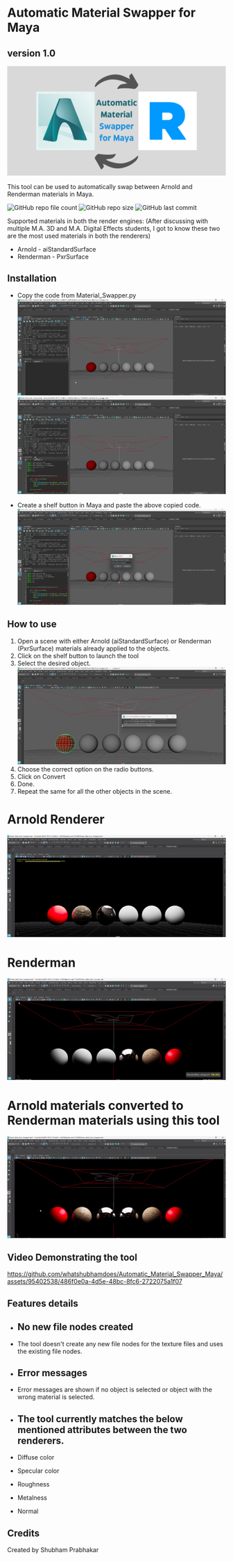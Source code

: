 # Automatic Material Swapper for Maya
## version 1.0

![BANNER!](pictures/Banner.png)

This tool can be used to automatically swap between Arnold and Renderman materials in Maya.  

![GitHub repo file count](https://img.shields.io/github/directory-file-count/whatshubhamdoes/Automatic_Material_Swapper_Maya) ![GitHub repo size](https://img.shields.io/github/repo-size/whatshubhamdoes/Automatic_Material_Swapper_Maya) ![GitHub last commit](https://img.shields.io/github/last-commit/whatshubhamdoes/Automatic_Material_Swapper_Maya)



Supported materials in both the render engines: 
(After discussing with multiple M.A. 3D and M.A. Digital Effects students, I got to know these two are the most used materials in both the renderers)
* Arnold - aiStandardSurface
* Renderman - PxrSurface

## Installation
* Copy the code from Material_Swapper.py         
 ![IMAGE1!](pictures/image_1.png)
 ![IMAGE2!](pictures/image_2.png)

* Create a shelf button in Maya and paste the above copied code. 
 ![IMAGE3!](pictures/image_3.png) 

## How to use
1. Open a scene with either Arnold (aiStandardSurface) or Renderman (PxrSurface) materials already applied to the objects.
2. Click on the shelf button to launch the tool  
3. Select the desired object.
![IMAGE4!](pictures/image_4.png) 
4. Choose the correct option on the radio buttons.  
5. Click on Convert
6. Done.  
7. Repeat the same for all the other objects in the scene.

# Arnold Renderer
![IMAGE5!](pictures/image_5.png) 

# Renderman
![IMAGE6!](pictures/image_6.png) 

# Arnold materials converted to Renderman materials using this tool
![IMAGE7!](pictures/image_7.png) 

## Video Demonstrating the tool


https://github.com/whatshubhamdoes/Automatic_Material_Swapper_Maya/assets/95402538/486f0e0a-4d5e-48bc-8fc6-2722075a1f07



## Features details

*   ##  No new file nodes created  
*   The tool doesn't create any new file nodes for the texture files and uses the existing file nodes.

*   ##  Error messages 
*   Error messages are shown if no object is selected or object with the wrong material is selected.

*  ##   The tool currently matches the below mentioned attributes between the two renderers.
*   Diffuse color
*   Specular color
*   Roughness
*   Metalness
*   Normal


## Credits
Created by Shubham Prabhakar    
